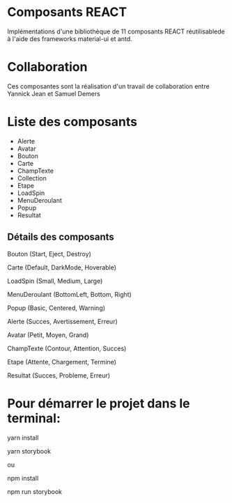 # Composants REACT 

Implémentations d'une bibliothèque de 11 composants REACT réutilisablede à l'aide des frameworks material-ui et antd.

# Collaboration

Ces composantes sont la réalisation d'un travail de collaboration entre Yannick Jean et Samuel Demers

# Liste des composants
* Alerte
* Avatar
* Bouton
* Carte
* ChampTexte
* Collection
* Etape
* LoadSpin
* MenuDeroulant
* Popup
* Resultat

## Détails des composants 

Bouton
(Start,
Eject,
Destroy)

Carte
(Default,
DarkMode,
Hoverable)

LoadSpin
(Small,
Medium,
Large)

MenuDeroulant
(BottomLeft,
Bottom,
Right)

Popup
(Basic,
Centered,
Warning)

Alerte
(Succes,
Avertissement,
Erreur)

Avatar
(Petit,
Moyen,
Grand)

ChampTexte
(Contour,
Attention,
Succes)

Etape
(Attente,
Chargement,
Termine)

Resultat
(Succes,
Probleme,
Erreur)

# Pour démarrer le projet dans le terminal:

yarn install

yarn storybook

ou

npm install

npm run storybook
